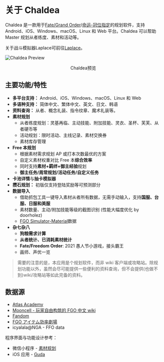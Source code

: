 # 关于 Chaldea

Chaldea 是一款用于[Fate/Grand Order](https://www.fate-go.jp)/[命运-冠位指定](https://game.bilibili.com/fgo/)的规划软件，支持 Android、iOS、Windows、macOS、Linux 和 Web 平台。Chaldea 可以帮助 Master 规划从者练度、素材和活动等。

关于战斗模拟器Laplace可前往[Laplace](/zh/laplace/)。

![Chaldea Preview](/images/zh/home_svt_preview.webp)

<figcaption style="text-align:center">Chaldea预览</figcaption>

## 主要功能/特性

- **多平台支持：** Android、iOS、Windows、macOS、Linux 和 Web
- **多语种支持：** 简体中文、繁体中文、英文、日文、韩语
- **资料查询：** 从者、概念礼装、指令纹章、魔术礼装等。
- **素材规划**
  - 从者练度规划：灵基再临、主动技能、附加技能、灵衣、圣杯、芙芙、从者硬币等
  - 活动规划：限时活动、主线记录、素材交换券
  - 素材库存管理
- **Free 本规划**
  - 根据素材需求规划 AP 或打本次数最优的方案
  - 自定义素材权重对比 Free 本**综合效率**
  - 同时支持**素材+羁绊+御主经验**规划
  - **御主任务/周常规划/活动任务/自定义任务**
- **卡池详情**与**抽卡模拟器**
- **攒石规划：** 初版仅支持登陆奖励等可预测部分
- **数据导入**
  - 借助抓包工具一键导入素材从者所有数据，无需手动输入，支持**国服、台服、日服和美服**
  - 素材数量、主动/附加技能等级的截图识别 (性能大幅度优化 by doorholez)
  - [FGO Simulator-Material](http://fgosimulator.webcrow.jp/Material)数据
- **杂七杂八**
  - **狗粮需求计算**
  - **从者统计、已消耗素材统计**
  - **Fate/Freedom Order**: 2021 愚人节小游戏，接头霸王
  - 画师、声优一览

> 需要的注意的是，本应用是个规划软件，而非 wiki 客户端或攻略站。除规划功能以外，虽然会尽可能提供一些便利的资料查询，但不会提供(也做不到)wiki/攻略站等如此完备的资料。

## 数据源

- [Atlas Academy](https://atlasacademy.io/)
- [Mooncell - 玩家自由构筑的 FGO 中文 wiki](https://fgo.wiki)
- [Fandom](https://fategrandorder.fandom.com/wiki/Fate/Grand_Order_Wikia)
- [FGO アイテム効率劇場](https://sites.google.com/view/fgo-domus-aurea)
- icyalala@NGA - FFO data

程序界面与功能设计参考：

- 微信小程序 - [素材规划](https://github.com/lacus87/fgo)
- iOS 应用 - [Guda](https://apps.apple.com/sg/app/guda/id1229055088)
